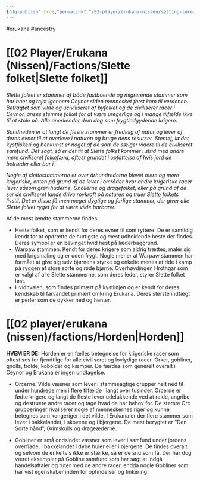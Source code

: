 ```yaml
---
{"dg-publish":true,"permalink":"/02-player/erukana-nissen/setting-lore/de-vilde/"}
---
```


#erukana #ancestry

# **[[02 Player/Erukana (Nissen)/Factions/Slette folket\|Slette folket]]**

*Slette folket er stammer af både fastboende og migrerende stammer som har boet og rejst igennem Ceynor siden mennesket først kom til verdenen. Betragtet som vilde og uciviliseret af byfolket og de civiliseret racer i Ceynor, anses stemme folket for at være uregerlige og i mange tilfælde ikke til at stole på. Alle anerkender dem dog som frygtindgydende krigere.*

*Sandheden er at langt de fleste stammer er fredelig af natur og lever af deres evner til at overleve i naturen og bruge dens resurser. Stentøj, læder, kystfiskeri og benkunst er noget af de som de sælger videre til de civiliseret samfund. Det sagt, så er det tit at Slette folket kommer i strid med andre mere civiliseret folkefærd, oftest grundet i opfattelse af hvis jord de betræder eller bor i.*

*Nogle af slettestammerne er over århundrederne blevet mere og mere krigeriske, enten på grund af de lever i områder hvor andre krigeriske racer lever såsom grøn huderne, Gnollerne og dragefolket, eller på grund af de ser de civiliseret lande drive rovkraft på naturen og truer Slette folkets livstil. Det er disse få men meget dygtige og farlige stammer, der giver alle Slette folket ryget for at være vilde barbarer.*

Af de mest kendte stammerne findes:
-    Heste folket, som er kendt for deres evner til som ryttere. De er samtidig kendt for at opdrætte de hurtigste og mest udholdende heste der findes. Deres symbol er en bevinget hvid hest på læderbaggrund.
-    Warpaw stammen. Kendt for deres krigere som aldrig trættes, maler sig med krigsmaling og er uden frygt. Nogle mener at Warpaw stammen har formået at give sig selv bjørnens styrke og enkelte menes at ride i kamp på ryggen af store sorte og røde bjørne. Overhøvdingen Hrothgar som er valgt af alle Slette stammerne, som deres leder, styrer Slette folket løst.
-    Hvidhvalen, som findes primært på kystlinjen og er kendt for deres kendskab til farvandet primært omkring Erukana. Deres største indtægt er perler som de dykker ned og henter.

# **[[02 player/erukana (nissen)/factions/Horden\|Horden]]**
**HVEM ER DE:**
Horden er en fælles betegnelse for krigeriske racer som oftest ses for fjendtlige for alle civiliseret og lovlydige racer. Orker, gobliner, gnolls, trolde, kobolder og kæmper. De færdes som generelt overalt i Ceynor og Erukana er ingen undtagelse. 

-    Orcerne. Vilde væsner som lever i stammeagtige grupper helt ned til under hundrede men i flere tilfælde i langt over tusinder. Orcerne er fødte krigere og langt de fleste lever udelukkende ved at raide, angribe og destruere andre racer og tage hvad de har behov for. De største Orc grupperinger rivaliserer nogle af menneskernes riger og kunne betegnes som kongeriger i det vilde. I Erukana er der flere stammer som lever i bakkelandet, i skovene og i bjergene. De mest berygtet er ”Den Sorte hånd”, Grimskulls og drageæderne.

-    Gobliner er små ondsindet væsner som lever i samfund under jordens overflade, i bakkelandet i dybe huler eller i bjergene. De findes overalt og selvom de enkeltvis ikke er stærke, så er de snu som få. Der har dog været eksempler på Gobline samfund som har søgt at indgå handelsaftaler og ruter med de andre racer, endda nogle Gobliner som har vist egenskaber inden for opfindelser og tinkering.
